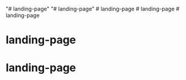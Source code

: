"# landing-page" 
"# landing-page" 
#   l a n d i n g - p a g e  
 #   l a n d i n g - p a g e  
 # landing-page
# landing-page
# landing-page
